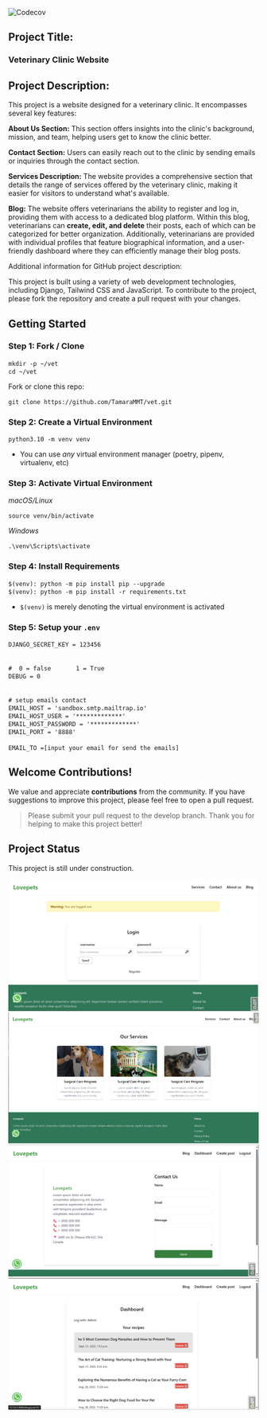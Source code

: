 ![Codecov](https://img.shields.io/codecov/c/github/tamarammt/vet)

## Project Title: 

### **Veterinary Clinic Website**

## Project Description:

This project is a website designed for a veterinary clinic. It encompasses several key features:

**About Us Section:**
    This section offers insights into the clinic's background, mission, and team, helping users get to know the clinic better.

**Contact Section:**
    Users can easily reach out to the clinic by sending emails or inquiries through the contact section.

**Services Description:** 
    The website provides a comprehensive section that details the range of services offered by the veterinary clinic, making it easier for visitors to understand what's available.

**Blog:** 
The website offers veterinarians the ability to register and log in, providing them with access to a dedicated blog platform. Within this blog, veterinarians can **create, edit, and delete** their posts, each of which can be categorized for better organization. Additionally, veterinarians are provided with individual profiles that feature biographical information, and a user-friendly dashboard where they can efficiently manage their blog posts.

Additional information for GitHub project description:

This project is built using a variety of web development technologies, including Django, Tailwind CSS and JavaScript.
To contribute to the project, please fork the repository and create a pull request with your changes.



## Getting Started

### Step 1: Fork / Clone


```
mkdir -p ~/vet
cd ~/vet
```


Fork or clone this repo:

```
git clone https://github.com/TamaraMMT/vet.git
```


### Step 2: Create a Virtual Environment

```
python3.10 -m venv venv
```

- You can use _any_ virtual environment manager (poetry, pipenv, virtualenv, etc)



### Step 3: Activate Virtual Environment
_macOS/Linux_

```
source venv/bin/activate
```

_Windows_

```
.\venv\Scripts\activate
```



### Step 4: Install Requirements


```
$(venv): python -m pip install pip --upgrade
$(venv): python -m pip install -r requirements.txt
```

- `$(venv)` is merely denoting the virtual environment is activated




### Step 5: Setup your `.env`

```
DJANGO_SECRET_KEY = 123456


#  0 = false       1 = True
DEBUG = 0


# setup emails contact
EMAIL_HOST = 'sandbox.smtp.mailtrap.io'
EMAIL_HOST_USER = '*************'
EMAIL_HOST_PASSWORD = '*************'
EMAIL_PORT = '8888'

EMAIL_TO =[input your email for send the emails]
```


## Welcome Contributions!

We value and appreciate **contributions** from the community. If you have suggestions to improve this project, please feel free to open a pull request.

> Please submit your pull request to the develop branch.
Thank you for helping to make this project better!


## Project Status

This project is still under construction.



<img src="https://raw.githubusercontent.com/TamaraMMT/vet/main/screenshots/logged%20out.png" >
<img src="https://raw.githubusercontent.com/TamaraMMT/vet/main/screenshots/services.png" >
<img src="https://raw.githubusercontent.com/TamaraMMT/vet/main/screenshots/contact.png"  >
<img src="https://raw.githubusercontent.com/TamaraMMT/vet/main/screenshots/dashboard.png" >


